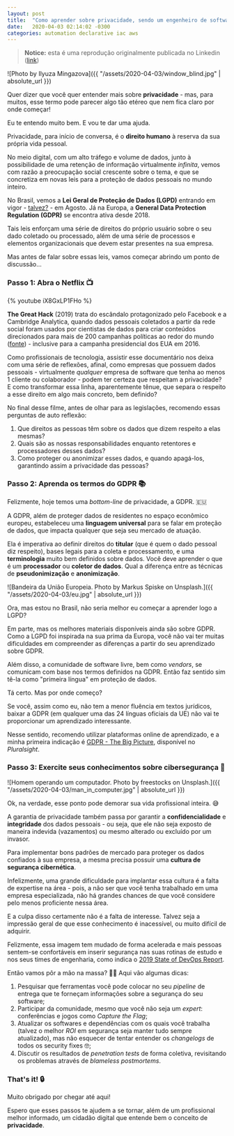 ```yaml
---
layout: post
title:  "Como aprender sobre privacidade, sendo um engenheiro de software"
date:   2020-04-03 02:14:02 -0300
categories: automation declarative iac aws
---
```


> **Notice:** esta é uma reprodução originalmente publicada no Linkedin ([link](https://www.linkedin.com/pulse/como-aprender-sobre-privacidade-sendo-um-engenheiro-de-nascimento/))

![Photo by Ilyuza Mingazova]({{ "/assets/2020-04-03/window_blind.jpg" | absolute_url }})

Quer dizer que você quer entender mais sobre **privacidade** - mas, para muitos, esse termo pode parecer algo tão etéreo que nem fica claro por onde começar!

Eu te entendo muito bem. E vou te dar uma ajuda.

Privacidade, para início de conversa, é o **direito humano** à reserva da sua própria vida pessoal.

No meio digital, com um alto tráfego e volume de dados, junto à possibilidade de uma retenção de informação virtualmente *infinita*, vemos com razão a preocupação social crescente sobre o tema, e que se concretiza em novas leis para a proteção de dados pessoais no mundo inteiro.

No Brasil, vemos a **Lei Geral de Proteção de Dados (LGPD)** entrando em vigor - [talvez?](https://www.camara.leg.br/noticias/626827-proposta-adia-para-2022-a-vigencia-da-lei-geral-de-protecao-de-dados-pessoais/) - em Agosto. Já na Europa, a **General Data Protection Regulation (GDPR)** se encontra ativa desde 2018.

Tais leis enforçam uma série de direitos do próprio usuário sobre o seu dado coletado ou processado, além de uma série de processos e elementos organizacionais que devem estar presentes na sua empresa.

Mas antes de falar sobre essas leis, vamos começar abrindo um ponto de discussão...

### Passo 1: Abra o Netflix 📺

{% youtube iX8GxLP1FHo %}

**The Great Hack** (2019) trata do escândalo protagonizado pelo Facebook e a Cambridge Analytica, quando dados pessoais coletados a partir da rede social foram usados por cientistas de dados para criar conteúdos direcionados para mais de 200 campanhas políticas ao redor do mundo ([fonte](https://www.nation.co.ke/news/politics/How-Cambridge-Analytica-influenced-Kenyan-poll/1064-4349034-le7xbuz/index.html)) - inclusive para a campanha presidencial dos EUA em 2016.

Como profissionais de tecnologia, assistir esse documentário nos deixa com uma série de reflexões, afinal, como empresas que possuem dados pessoais - virtualmente _qualquer_ empresa de software que tenha ao menos 1 cliente ou colaborador - podem ter certeza que respeitam a privacidade? E como transformar essa linha, aparentemente tênue, que separa o respeito a esse direito em algo mais concreto, bem definido?

No final desse filme, antes de olhar para as legislações, recomendo essas perguntas de auto reflexão:

1. Que direitos as pessoas têm sobre os dados que dizem respeito a elas mesmas?
2. Quais são as nossas responsabilidades enquanto retentores e processadores desses dados?
3. Como proteger ou anonimizar esses dados, e quando apagá-los, garantindo assim a privacidade das pessoas?

### Passo 2: Aprenda os termos do GDPR 📚

Felizmente, hoje temos uma *bottom-line* de privacidade, a GDPR. 🇪🇺

A GDPR, além de proteger dados de residentes no espaço econômico europeu, estabeleceu uma **linguagem universal** para se falar em proteção de dados, que impacta qualquer que seja seu mercado de atuação.

Ela é imperativa ao definir direitos do **titular** (que é quem o dado pessoal diz respeito), bases legais para a coleta e processamento, e uma **terminologia** muito bem definidos sobre dados. Você deve aprender o que é um **processador** ou **coletor de dados**. Qual a diferença entre as técnicas de **pseudonimização** e **anonimização**.

![Bandeira da União Europeia. Photo by Markus Spiske on Unsplash.]({{ "/assets/2020-04-03/eu.jpg" | absolute_url }})

Ora, mas estou no Brasil, não seria melhor eu começar a aprender logo a LGPD?

Em parte, mas os melhores materiais disponíveis ainda são sobre GDPR. Como a LGPD foi inspirada na sua prima da Europa, você não vai ter muitas dificuldades em compreender as diferenças a partir do seu aprendizado sobre GDPR.

Além disso, a comunidade de software livre, bem como *vendors*, se comunicam com base nos termos definidos na GDPR. Então faz sentido sim tê-la como "primeira língua" em proteção de dados.

Tá certo. Mas por onde começo?

Se você, assim como eu, não tem a menor fluência em textos jurídicos, baixar a GDPR (em qualquer uma das 24 línguas oficiais da UE) não vai te proporcionar um aprendizado interessante.

Nesse sentido, recomendo utilizar plataformas online de aprendizado, e a minha primeira indicação é [GDPR - The Big Picture](https://app.pluralsight.com/courses/gdpr-big-picture), disponível no *Pluralsight*.

### Passo 3: Exercite seus conhecimentos sobre cibersegurança 🎩

![Homem operando um computador. Photo by freestocks on Unsplash.]({{ "/assets/2020-04-03/man_in_computer.jpg" | absolute_url }})

Ok, na verdade, esse ponto pode demorar sua vida profissional inteira. 😅

A garantia de privacidade também passa por garantir a **confidencialidade** e **integridade** dos dados pessoais - ou seja, que ele não seja exposto de maneira indevida (vazamentos) ou mesmo alterado ou excluído por um invasor.

Para implementar bons padrões de mercado para proteger os dados confiados à sua empresa, a mesma precisa possuir uma **cultura de segurança cibernética**.

Infelizmente, uma grande dificuldade para implantar essa cultura é a falta de expertise na área - pois, a não ser que você tenha trabalhado em uma empresa especializada, não há grandes chances de que você considere pelo menos proficiente nessa área.

E a culpa disso certamente não é a falta de interesse. Talvez seja a impressão geral de que esse conhecimento é inacessível, ou muito difícil de adquirir.

Felizmente, essa imagem tem mudado de forma acelerada e mais pessoas sentem-se confortáveis em inserir segurança nas suas rotinas de estudo e nos seus times de engenharia, como indica o [2019 State of DevOps Report](https://puppet.com/resources/report/state-of-devops-report/).

Então vamos pôr a mão na massa? 👩‍💻 Aqui vão algumas dicas:

1. Pesquisar que ferramentas você pode colocar no seu *pipeline* de entrega que te forneçam informações sobre a segurança do seu software;
2. Participar da comunidade, mesmo que você não seja um *expert*: conferências e jogos como *Capture the Flag*;
3. Atualizar os softwares e dependências com os quais você trabalha (talvez o melhor *ROI* em segurança seja manter tudo sempre atualizado), mas não esquecer de tentar entender os *changelogs* de todos os security fixes 🤓;
4. Discutir os resultados de *penetration tests* de forma coletiva, revisitando os problemas através de *blameless postmortems*.

### That's it! 🔒

Muito obrigado por chegar até aqui!

Espero que esses passos te ajudem a se tornar, além de um profissional melhor informado, um cidadão digital que entende bem o conceito de **privacidade**.
